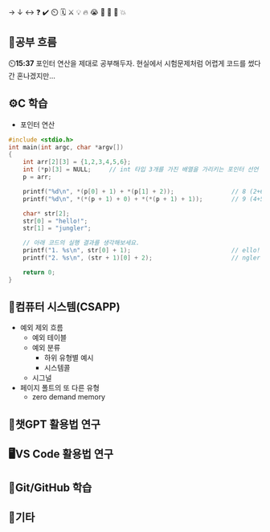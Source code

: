 → ↓ ↔ ❓ ✔️ ⏲️ 🗓️ ⚔️ 💡 🔥 😭 👏 🎵 🚨 💥

## 🧠공부 흐름
⏲️**15:37** 포인터 연산을 제대로 공부해두자. 현실에서 시험문제처럼 어렵게 코드를 썼다간 혼나겠지만...  

## ⚙️C 학습
- 포인터 연산
```c
#include <stdio.h>
int main(int argc, char *argv[])
{
    int arr[2][3] = {1,2,3,4,5,6};
    int (*p)[3] = NULL;     // int 타입 3개를 가진 배열을 가리키는 포인터 선언 (*p[3]: int 타입을 가리키는 포인터 3개의 배열) 
    p = arr;

    printf("%d\n", *(p[0] + 1) + *(p[1] + 2));                // 8 (2+6)
    printf("%d\n", *(*(p + 1) + 0) + *(*(p + 1) + 1));        // 9 (4+5)

    char* str[2]; 
    str[0] = "hello!"; 
    str[1] = "jungler"; 

    // 아래 코드의 실행 결과를 생각해보세요.
    printf("1. %s\n", str[0] + 1);                            // ello!
    printf("2. %s\n", (str + 1)[0] + 2);                      // ngler   

    return 0; 
}
```

## 📓컴퓨터 시스템(CSAPP)
- 예외 제외 흐름
    - 예외 테이블
    - 예외 분류     
        - 하위 유형별 예시
        - 시스템콜             
    - 시그널
- 페이지 폴트의 또 다른 유형
    - zero demand memory

## 💬챗GPT 활용법 연구


## 🖥️VS Code 활용법 연구


## 💾Git/GitHub 학습


## 📌기타

